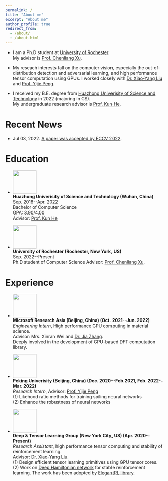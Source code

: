 ```yaml
---
permalink: /
title: "About me"
excerpt: "About me"
author_profile: true
redirect_from: 
  - /about/
  - /about.html
---
```

* I am a Ph.D student at [University of Rochester](https://www.rochester.edu/). <br>
My advisor is [Prof. Chenliang Xu](https://www.cs.rochester.edu/~cxu22/).

* My reseach interests fall on the computer vision, especially the out-of-distribution detection and adversarial learning,  and high performance tensor computation using GPUs. I worked closely with [Dr. Xiao-Yang Liu](https://scholar.google.com/citations?user=C83b8ncAAAAJ) and [Prof. Yijie Peng](https://scholar.google.com/citations?user=J9FPMToAAAAJ). 

* I received my B.E. degree from [Huazhong Univerisity of Science and Technology](http://english.hust.edu.cn/) in 2022 (majoring in CS).<br>
My undergraduate research advisor is [Prof. Kun He](https://scholar.google.com/citations?user=YTQnGJsAAAAJ).

# Recent News
* Jul 03, 2022. [A paper was accepted by ECCV 2022](https://github.com/xiaosen-wang/TA).


# Education
* <img width="75" height="75" src="https://zhangaipi.github.io/images/hust.png"/> <br>
<b>Huazhong Univerisity of Science and Technology (Wuhan, China) </b> <br>
Sep. 2018--Apr. 2022<br>
Bachelor of Computer Science<br>
GPA: 3.90/4.00 <br>
Advisor: [Prof. Kun He](https://scholar.google.com/citations?user=YTQnGJsAAAAJ)<br>


* <img width="75" height="75" src="https://zhangaipi.github.io/images/ur.jpg"/> <br>
<b>University of Rochester (Rochester, New York, US)</b> <br>
Sep. 2022--Present<br>
Ph.D student of Computer Science
Advisor: [Prof. Chenliang Xu](https://www.cs.rochester.edu/~cxu22/). <br>

# Experience
* <img width="75" height="75" src="https://zhangaipi.github.io/images/msra.png"/> <br>
<b>Microsoft Research Asia (Beijing, China) (Oct. 2021--Jun. 2022) </b> <br>
<i>Engineering Intern</i>, High performance GPU computing in material science. <br>
Advisor: Mrs. Xinran Wei and [Dr. Jia Zhang](https://jialrs.github.io/home/). <br>
Deeply involved in the development of GPU-based DFT computation library.<br>

* <img width="75" height="75" src="https://zhangaipi.github.io/images/pku.jpg"/> <br>
<b>Peking Univerisity (Beijing, China) (Dec. 2020--Feb.2021, Feb. 2022--Mar. 2022)</b> <br>
<i>Research Intern</i>, Advisor: [Prof. Yijie Peng](https://scholar.google.com/citations?user=J9FPMToAAAAJ) <br>
(1) Likehood ratio methods for training spiling neural networks<br>
(2) Enhance the robustness of neural networks <br>

* <img width="75" height="75" src="https://zhangaipi.github.io/images/ai4finrl.png"/> <br>
<b>Deep & Tensor Learning Group (New York City, US) (Apr. 2020--Present) </b> <br>
<i>Research Assistant</i>, high performance tensor computing and stability of reinforcement learning.<br>
Advisor: [Dr. Xiao-Yang Liu](https://scholar.google.com/citations?user=C83b8ncAAAAJ).<br>
(1) Design efficient tensor learning primitives using GPU tensor cores.<br>
(2) Work on [Deep Hamiltonian network](https://tensorworkshop.github.io/NeurIPS2021/accepted_papers/DHN_Variational_RL_27.pdf#:~:text=Deep%20variational%20reinforcement%20learning%20by%20optimiz-%20ing%20Hamiltonian,the%20Hamiltonian%20equation%20to%20obtain%20the%20policy%20network.) for stable reinforcement learning. The work has been adopted by [ElegantRL library](https://github.com/AI4Finance-Foundation/ElegantRL).
